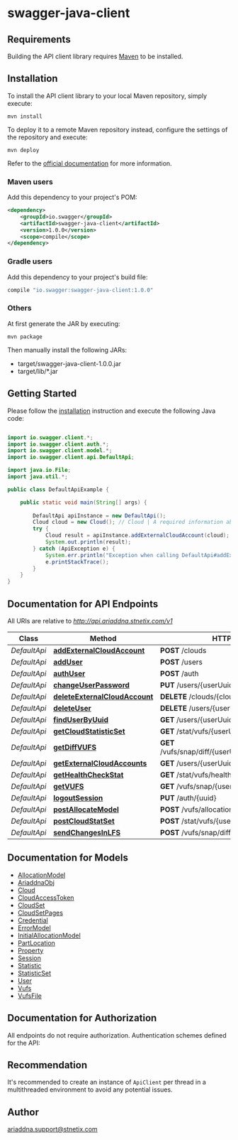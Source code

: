 # swagger-java-client

## Requirements

Building the API client library requires [Maven](https://maven.apache.org/) to be installed.

## Installation

To install the API client library to your local Maven repository, simply execute:

```shell
mvn install
```

To deploy it to a remote Maven repository instead, configure the settings of the repository and execute:

```shell
mvn deploy
```

Refer to the [official documentation](https://maven.apache.org/plugins/maven-deploy-plugin/usage.html) for more information.

### Maven users

Add this dependency to your project's POM:

```xml
<dependency>
    <groupId>io.swagger</groupId>
    <artifactId>swagger-java-client</artifactId>
    <version>1.0.0</version>
    <scope>compile</scope>
</dependency>
```

### Gradle users

Add this dependency to your project's build file:

```groovy
compile "io.swagger:swagger-java-client:1.0.0"
```

### Others

At first generate the JAR by executing:

    mvn package

Then manually install the following JARs:

* target/swagger-java-client-1.0.0.jar
* target/lib/*.jar

## Getting Started

Please follow the [installation](#installation) instruction and execute the following Java code:

```java

import io.swagger.client.*;
import io.swagger.client.auth.*;
import io.swagger.client.model.*;
import io.swagger.client.api.DefaultApi;

import java.io.File;
import java.util.*;

public class DefaultApiExample {

    public static void main(String[] args) {
        
        DefaultApi apiInstance = new DefaultApi();
        Cloud cloud = new Cloud(); // Cloud | A required information about an external cloud service that a user wants to include to his ariADDna.
        try {
            Cloud result = apiInstance.addExternalCloudAccount(cloud);
            System.out.println(result);
        } catch (ApiException e) {
            System.err.println("Exception when calling DefaultApi#addExternalCloudAccount");
            e.printStackTrace();
        }
    }
}

```

## Documentation for API Endpoints

All URIs are relative to *http://api.ariaddna.stnetix.com/v1*

Class | Method | HTTP request | Description
------------ | ------------- | ------------- | -------------
*DefaultApi* | [**addExternalCloudAccount**](docs/DefaultApi.md#addExternalCloudAccount) | **POST** /clouds | 
*DefaultApi* | [**addUser**](docs/DefaultApi.md#addUser) | **POST** /users | 
*DefaultApi* | [**authUser**](docs/DefaultApi.md#authUser) | **POST** /auth | 
*DefaultApi* | [**changeUserPassword**](docs/DefaultApi.md#changeUserPassword) | **PUT** /users/{userUuid} | 
*DefaultApi* | [**deleteExternalCloudAccount**](docs/DefaultApi.md#deleteExternalCloudAccount) | **DELETE** /clouds/{cloudUuid} | 
*DefaultApi* | [**deleteUser**](docs/DefaultApi.md#deleteUser) | **DELETE** /users/{userUuid} | 
*DefaultApi* | [**findUserByUuid**](docs/DefaultApi.md#findUserByUuid) | **GET** /users/{userUuid} | 
*DefaultApi* | [**getCloudStatisticSet**](docs/DefaultApi.md#getCloudStatisticSet) | **GET** /stat/vufs/{userUuid} | 
*DefaultApi* | [**getDiffVUFS**](docs/DefaultApi.md#getDiffVUFS) | **GET** /vufs/snap/diff/{userUuid}/{lastCreationTime} | 
*DefaultApi* | [**getExternalCloudAccounts**](docs/DefaultApi.md#getExternalCloudAccounts) | **GET** /users/{userUuid}/clouds | 
*DefaultApi* | [**getHealthCheckStat**](docs/DefaultApi.md#getHealthCheckStat) | **GET** /stat/vufs/health/{userUuid} | 
*DefaultApi* | [**getVUFS**](docs/DefaultApi.md#getVUFS) | **GET** /vufs/snap/{userUuid} | 
*DefaultApi* | [**logoutSession**](docs/DefaultApi.md#logoutSession) | **PUT** /auth/{uuid} | 
*DefaultApi* | [**postAllocateModel**](docs/DefaultApi.md#postAllocateModel) | **POST** /vufs/allocation/{userUuid} | 
*DefaultApi* | [**postCloudStatSet**](docs/DefaultApi.md#postCloudStatSet) | **POST** /stat/vufs/{userUuid} | 
*DefaultApi* | [**sendChangesInLFS**](docs/DefaultApi.md#sendChangesInLFS) | **POST** /vufs/snap/diff/{userUuid} | 


## Documentation for Models

 - [AllocationModel](docs/AllocationModel.md)
 - [AriaddnaObj](docs/AriaddnaObj.md)
 - [Cloud](docs/Cloud.md)
 - [CloudAccessToken](docs/CloudAccessToken.md)
 - [CloudSet](docs/CloudSet.md)
 - [CloudSetPages](docs/CloudSetPages.md)
 - [Credential](docs/Credential.md)
 - [ErrorModel](docs/ErrorModel.md)
 - [InitialAllocationModel](docs/InitialAllocationModel.md)
 - [PartLocation](docs/PartLocation.md)
 - [Property](docs/Property.md)
 - [Session](docs/Session.md)
 - [Statistic](docs/Statistic.md)
 - [StatisticSet](docs/StatisticSet.md)
 - [User](docs/User.md)
 - [Vufs](docs/Vufs.md)
 - [VufsFile](docs/VufsFile.md)


## Documentation for Authorization

All endpoints do not require authorization.
Authentication schemes defined for the API:

## Recommendation

It's recommended to create an instance of `ApiClient` per thread in a multithreaded environment to avoid any potential issues.

## Author

ariaddna.support@stnetix.com

